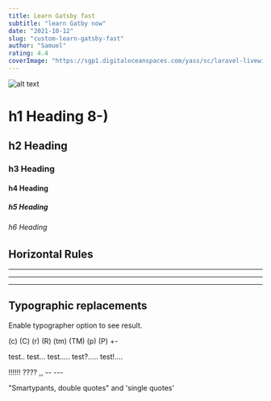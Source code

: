 ```yaml
---
title: Learn Gatsby fast
subtitle: "learn Gatby now"
date: "2021-10-12"
slug: "custom-learn-gatsby-fast"
author: "Samuel"
rating: 4.4
coverImage: "https://sgp1.digitaloceanspaces.com/yass/sc/laravel-livewire.png"
---
```


![alt text](https://sgp1.digitaloceanspaces.com/yass/sc/laravel-livewire.png "Post Thumbnail")
# h1 Heading 8-)
## h2 Heading
### h3 Heading
#### h4 Heading
##### h5 Heading
###### h6 Heading


## Horizontal Rules

___

---

***


## Typographic replacements

Enable typographer option to see result.

(c) (C) (r) (R) (tm) (TM) (p) (P) +-

test.. test... test..... test?..... test!....

!!!!!! ???? ,,  -- ---

"Smartypants, double quotes" and 'single quotes'